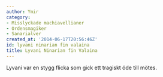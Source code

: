 ```yaml
---
author: Ymir
category:
- Misslyckade machiavellianer
- Ordensmagiker
- Sanarialver
created_at: '2014-06-17T20:56:46Z'
id: lyvani ninarian fin valaina
title: Lyvani Ninarian fin Valaina
---
```

Lyvani var en stygg flicka som gick ett tragiskt öde till mötes.